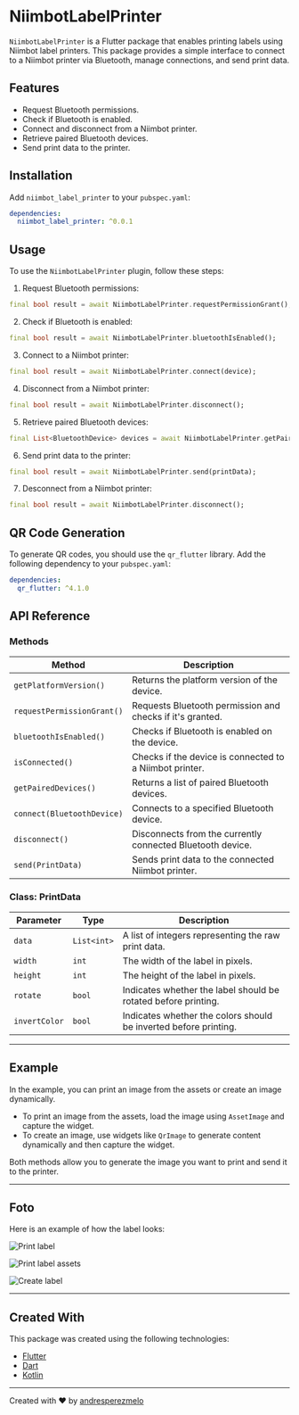 # NiimbotLabelPrinter

`NiimbotLabelPrinter` is a Flutter package that enables printing labels using Niimbot label printers. This package provides a simple interface to connect to a Niimbot printer via Bluetooth, manage connections, and send print data.

## Features

- Request Bluetooth permissions.
- Check if Bluetooth is enabled.
- Connect and disconnect from a Niimbot printer.
- Retrieve paired Bluetooth devices.
- Send print data to the printer.

## Installation

Add `niimbot_label_printer` to your `pubspec.yaml`:

```yaml
dependencies:
  niimbot_label_printer: ^0.0.1
```

## Usage

To use the `NiimbotLabelPrinter` plugin, follow these steps:

1. Request Bluetooth permissions:
```dart
final bool result = await NiimbotLabelPrinter.requestPermissionGrant();
```
2. Check if Bluetooth is enabled:
```dart
final bool result = await NiimbotLabelPrinter.bluetoothIsEnabled();
```
3. Connect to a Niimbot printer:
```dart
final bool result = await NiimbotLabelPrinter.connect(device);
```
4. Disconnect from a Niimbot printer:
```dart
final bool result = await NiimbotLabelPrinter.disconnect();
```
5. Retrieve paired Bluetooth devices:
```dart
final List<BluetoothDevice> devices = await NiimbotLabelPrinter.getPairedDevices();
```
6. Send print data to the printer:
```dart
final bool result = await NiimbotLabelPrinter.send(printData);
```
7. Desconnect from a Niimbot printer:
```dart
final bool result = await NiimbotLabelPrinter.disconnect();
```

## QR Code Generation

To generate QR codes, you should use the `qr_flutter` library. Add the following dependency to your `pubspec.yaml`:

```yaml
dependencies:
  qr_flutter: ^4.1.0
```

## API Reference

### Methods

| Method                      | Description                                                   |
|-----------------------------|---------------------------------------------------------------|
| `getPlatformVersion()`       | Returns the platform version of the device.                   |
| `requestPermissionGrant()`   | Requests Bluetooth permission and checks if it's granted.     |
| `bluetoothIsEnabled()`       | Checks if Bluetooth is enabled on the device.                 |
| `isConnected()`              | Checks if the device is connected to a Niimbot printer.       |
| `getPairedDevices()`         | Returns a list of paired Bluetooth devices.                   |
| `connect(BluetoothDevice)`   | Connects to a specified Bluetooth device.                     |
| `disconnect()`               | Disconnects from the currently connected Bluetooth device.    |
| `send(PrintData)`            | Sends print data to the connected Niimbot printer.            |


### Class: PrintData

| Parameter      | Type       | Description                                                                   |
|----------------|------------|-------------------------------------------------------------------------------|
| `data`         | `List<int>`| A list of integers representing the raw print data.                           |
| `width`        | `int`      | The width of the label in pixels.                                             |
| `height`       | `int`      | The height of the label in pixels.                                            |
| `rotate`       | `bool`     | Indicates whether the label should be rotated before printing.                |
| `invertColor`  | `bool`     | Indicates whether the colors should be inverted before printing.              |

---
## Example

In the example, you can print an image from the assets or create an image dynamically. 

- To print an image from the assets, load the image using `AssetImage` and capture the widget.
- To create an image, use widgets like `QrImage` to generate content dynamically and then capture the widget.

Both methods allow you to generate the image you want to print and send it to the printer.


---
## Foto

Here is an example of how the label looks:

![Print label](https://github.com/andresperezmelo/niimbot_label_printer/blob/main/label.jpg)

![Print label assets](https://github.com/andresperezmelo/niimbot_label_printer/blob/main/file.png)

![Create label](https://github.com/andresperezmelo/niimbot_label_printer/blob/main/file_custom.png)

---
## Created With

This package was created using the following technologies:

- [Flutter](https://flutter.dev)
- [Dart](https://dart.dev)
- [Kotlin](https://kotlinlang.org)

---

Created with ❤️ by [andresperezmelo](https://github.com/andresperezmelo)
